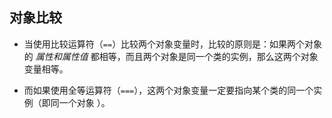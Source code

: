 ## 对象比较
* 当使用比较运算符（`==`）比较两个对象变量时，比较的原则是：如果两个对象的 _属性和属性值_ 都相等，而且两个对象是同一个类的实例，那么这两个对象变量相等。

* 而如果使用全等运算符（`===`），这两个对象变量一定要指向某个类的同一个实例（即同一个对象
）。
